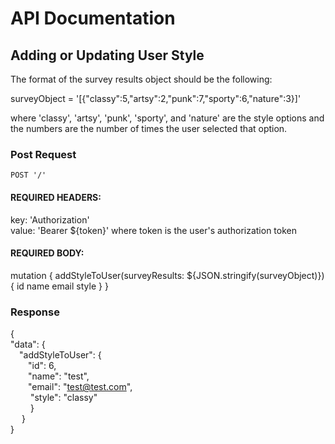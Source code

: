 # API Documentation

## Adding or Updating User Style

The format of the survey results object should be the following:

surveyObject = '[{"classy":5,"artsy":2,"punk":7,"sporty":6,"nature":3}]'

where 'classy', 'artsy', 'punk', 'sporty', and 'nature' are the style options and the numbers are the number of times the user selected that option.

### Post Request


`POST '/'`

#### REQUIRED HEADERS:

key: 'Authorization'  
value: 'Bearer ${token}' where token is the user's authorization token


#### REQUIRED BODY:

mutation { addStyleToUser(surveyResults: ${JSON.stringify(surveyObject)}) { id name email style } }

### Response

{  
  "data": {  
     "addStyleToUser": {  
        "id": 6,  
        "name": "test",  
        "email": "test@test.com",  
     "style": "classy"  
      }  
   }  
}
